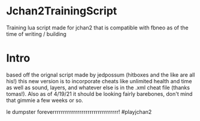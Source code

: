 # Jchan2TrainingScript
Training lua script made for jchan2 that is compatible with fbneo as of the time of writing / building



# Intro
based off the orignal script made by jedpossum (hitboxes and the like are all his!) this new version is to incorporate cheats like unlimited health and time as well as sound, layers, and whatever else is in the .xml cheat file (thanks tomas!). Also as of 4/19/21 it should be looking fairly barebones, don't mind that gimmie a few weeks or so.

le dumpster foreverrrrrrrrrrrrrrrrrrrrrrrrrrrrrrrr!
#playjchan2
